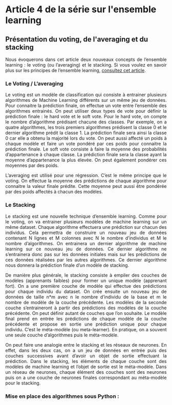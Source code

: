 # Article 4 de la série sur l'ensemble learning
## Présentation du voting, de l'averaging et du stacking

<p align="justify">
Nous évoquerons dans cet article deux nouveaux concepts de l’ensemble learning : le voting (ou l’averaging) et le stacking. 
Si vous voulez en savoir plus sur les principes de l’ensemble learning, 
<a href="https://github.com/Teywa-OZIOL/Article_Data_Science_Katalyse_IS/blob/main/Articles/Serie_1_Article_1_Introduction_Ensemble_Learning.md">consultez cet article</a>.
</p>

### Le Voting / L’averaging 

<p align="justify">
Le voting est un modèle de classification qui consiste à entrainer plusieurs algorithmes de Machine Learning différents sur un même jeu de données.  Pour connaitre la prédiction finale, on effectue un vote entre l’ensemble des algorithmes entrainés. On peut utiliser deux types de vote pour définir la prédiction finale : le hard vote et le soft vote. Pour le hard vote, on compte le nombre d’algorithme prédisant chacune des classes. Par exemple, on a quatre algorithmes, les trois premiers algorithmes prédisent la classe 0 et le dernier algorithme prédit la classe 1. La prédiction finale sera ainsi la classe 0 car elle a obtenu la majorité lors du vote. On peut aussi affecté un poids à chaque modèle et faire un vote pondéré par ces poids pour connaitre la prédiction finale. Le soft vote consiste à faire la moyenne des probabilités d’appartenance à chaque classe. La prédiction finale sera la classe ayant la moyenne d’appartenance la plus élevée. On peut également pondérer ces moyennes par des poids. 
</p>  

<p align="justify">
L’averaging est utilisé pour une régression. C’est le même principe que le voting. On effectue la moyenne des prédictions de chaque algorithme pour connaitre la valeur finale prédite. Cette moyenne peut aussi être pondérée par des poids affectés à chacun des modèles. 
</p>  

### Le Stacking

<p align="justify">
Le stacking est une nouvelle technique d’ensemble learning. Comme pour le voting, on va entrainer plusieurs modèles de machine learning sur un même dataset. Chaque algorithme effectuera une prédiction sur chacun des individus. Cela permettra de construire un nouveau jeu de données contenant N lignes et M colonnes avec N le nombre d’individus et M le nombre d’algorithmes. On entrainera un dernier algorithme de machine learning sur ce nouveau jeu de données. Ce dernier algorithme ne s’entrainera donc pas sur les données initiales mais sur les prédictions de ces données réalisées par les autres algorithmes. Ce dernier algorithme nous donnera la prédiction finale d’un modèle de stacking.
</p>

<p align="justify">
De manière plus générale, le stacking consiste à empiler des couches de modèles (apprenants faibles) pour former un unique modèle (apprenant fort). On a une première couche de modèle qui effectue des prédictions pour chaque individu du dataset. On crée ensuite un nouveau jeu de données de taille n*m avec n le nombre d’individu de la base et m le nombre de modèle de la couche précédente. Les modèles de la seconde couche s’entraineront à partir des prédictions des modèles de la couche précédente. On peut définir autant de couches que l’on souhaite. Le modèle final prend en entrée les prédictions de chaque modèle de la couche précédente et propose en sortie une prédiction unique pour chaque individu. C’est le méta-modèle (ou meta-learner). En pratique, on a souvent une seule couche d’algorithmes puis le méta-modèle.
</p>

<p align="justify">
On peut faire une analogie entre le stacking et les réseaux de neurones. En effet, dans les deux cas, on a un jeu de données en entrée puis des couches successives avant d’avoir un objet de sortie effectuant la prédiction. Dans le stacking, les éléments de chaque couche sont des modèles de machine learning et l’objet de sortie est le méta-modèle. Dans un réseau de neurones, chaque élément des couches sont des neurones puis on a une couche de neurones finales correspondant au méta-modèle pour le stacking.
</p>

### Mise en place des algorithmes sous Python :
